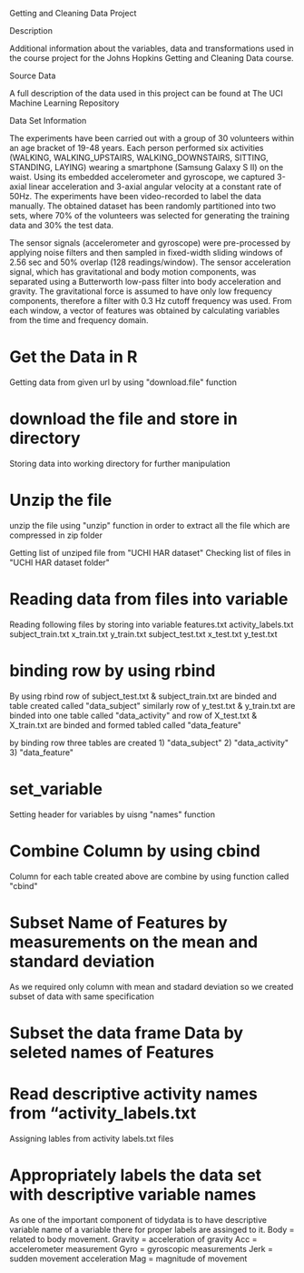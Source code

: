 Getting and Cleaning Data Project

Description

Additional information about the variables, data and transformations used in the course project for the Johns Hopkins Getting and Cleaning Data course.

Source Data

A full description of the data used in this project can be found at The UCI Machine Learning Repository

Data Set Information

The experiments have been carried out with a group of 30 volunteers within an age bracket of 19-48 years. Each person performed six activities (WALKING, WALKING_UPSTAIRS, WALKING_DOWNSTAIRS, SITTING, STANDING, LAYING) wearing a smartphone (Samsung Galaxy S II) on the waist. Using its embedded accelerometer and gyroscope, we captured 3-axial linear acceleration and 3-axial angular velocity at a constant rate of 50Hz. The experiments have been video-recorded to label the data manually. The obtained dataset has been randomly partitioned into two sets, where 70% of the volunteers was selected for generating the training data and 30% the test data.

The sensor signals (accelerometer and gyroscope) were pre-processed by applying noise filters and then sampled in fixed-width sliding windows of 2.56 sec and 50% overlap (128 readings/window). The sensor acceleration signal, which has gravitational and body motion components, was separated using a Butterworth low-pass filter into body acceleration and gravity. The gravitational force is assumed to have only low frequency components, therefore a filter with 0.3 Hz cutoff frequency was used. From each window, a vector of features was obtained by calculating variables from the time and frequency domain.

# Get the Data in R
 Getting data from given url by using "download.file" function

# download the file and store in directory
 Storing data into working directory for further manipulation
  
# Unzip the file
 unzip the file using "unzip" function in order to extract all the file which are compressed in zip folder
  
Getting list of unziped file from "UCHI HAR dataset"
 Checking list of files in "UCHI HAR dataset folder"
  
# Reading data from files into variable
  Reading following files by storing into variable
    features.txt
    activity_labels.txt
    subject_train.txt
    x_train.txt
    y_train.txt
    subject_test.txt
    x_test.txt
    y_test.txt

# binding row by using rbind 
  By using rbind row of subject_test.txt & subject_train.txt are binded and table created called "data_subject"
  similarly row of y_test.txt & y_train.txt are binded into one table called "data_activity"
  and row of  X_test.txt & X_train.txt are binded and formed tabled called "data_feature"
  
  by binding row three tables are created 1) "data_subject" 2) "data_activity" 3) "data_feature"
  
# set_variable
  Setting header for variables by uisng "names" function
  
# Combine Column by using cbind
  Column for each table created above are combine by using function called "cbind"
  
# Subset Name of Features by measurements on the mean and standard deviation
  As we required only column with mean and stadard deviation so we created subset of data with same specification
  
# Subset the data frame Data by seleted names of Features
  
  
# Read descriptive activity names from “activity_labels.txt
  Assigning  lables from activity labels.txt files
  
# Appropriately labels the data set with descriptive variable names
  As one of the important component of tidydata is to have descriptive variable name of a variable there for proper labels are assinged to it.
 Body = related to body movement.
 Gravity = acceleration of gravity
 Acc = accelerometer measurement
 Gyro = gyroscopic measurements
 Jerk = sudden movement acceleration
 Mag = magnitude of movement
